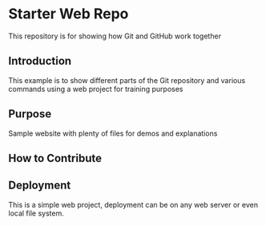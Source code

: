 # Starter Web Repo

This repository is for showing how Git and GitHub work together

## Introduction

This example is to show different parts of the Git repository and various commands using a web project for training purposes

## Purpose

Sample website with plenty of files for demos and explanations

## How to Contribute

## Deployment

This is a simple web project, deployment can be on any web server or even local file system.